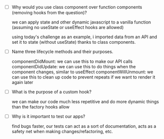- [ ] Why would you use class component over function components (removing hooks from the question)?

	we can apply state and other dynamic javascript to a vanilla function (assuming no useState or useEffect hooks are allowed)
	
	using today's challenge as an example, i imported data from an API and set it to state (without useState) thanks to class components.

- [ ] Name three lifecycle methods and their purposes.

	componentDidMount: we can use this to make our API calls
	componentDidUpdate: we can use this to do things when the component changes, similar to useEffect
	componentWillUnmount: we can use this to clean up code to prevent repeats if we want to render it again later

- [ ] What is the purpose of a custom hook?

	we can make our code much less repetitive and do more dynamic things than the factory hooks allow

- [ ] Why is it important to test our apps?

	find bugs faster, our tests can act as a sort of documentation,
	acts as a safety net when making changes/refactoring, etc.